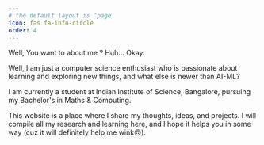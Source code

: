 ```yaml
---
# the default layout is 'page'
icon: fas fa-info-circle
order: 4
---
```


Well, You want to about me ? Huh... Okay.

Well, I am just a computer science enthusiast who is passionate about learning and exploring new things, and what else is newer than AI-ML?

I am currently a student at Indian Institute of Science, Bangalore, pursuing my Bachelor's in Maths & Computing.

This website is a place where I share my thoughts, ideas, and projects. I will compile all my research and learning here, and I hope it helps you in some way (cuz it will definitely help me wink🙃).